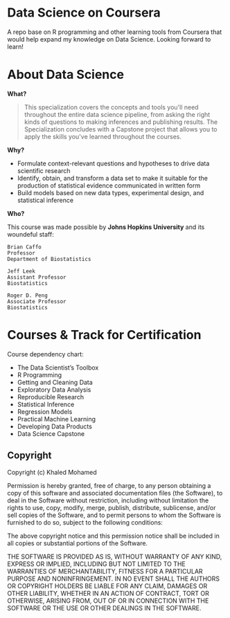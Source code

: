 Data Science on Coursera
===================
A repo base on R programming and other learning tools from Coursera that would help expand my knowledge on Data Science. Looking forward to learn! 
 

About Data Science
===================

**What?**

> This specialization covers the concepts and tools you'll
> need throughout the entire data science pipeline, from asking 
> the right kinds of questions to making inferences and publishing results. 
> The Specialization concludes with a Capstone project that allows you to apply the skills you've 
> learned throughout the courses.

**Why?**
- Formulate context-relevant questions and hypotheses to drive data scientific research
- Identify, obtain, and transform a data set to make it suitable for the production of statistical evidence communicated in written form
- Build models based on new data types, experimental design, and statistical inference

**Who?**

This course was made possible by **Johns Hopkins University** and its woundeful staff: 

    Brian Caffo
    Professor
    Department of Biostatistics

    Jeff Leek
    Assistant Professor
    Biostatistics

    Roger D. Peng
    Associate Professor
    Biostatistics

Courses & Track for Certification 
===================
Course dependency chart:
* The Data Scientist’s Toolbox
* R Programming
* Getting and Cleaning Data
* Exploratory Data Analysis
* Reproducible Research
* Statistical Inference
* Regression Models
* Practical Machine Learning
* Developing Data Products
* Data Science Capstone

Copyright
----
Copyright (c) Khaled Mohamed

Permission is hereby granted, free of charge, to any person obtaining
a copy of this software and associated documentation files (the
Software), to deal in the Software without restriction, including
without limitation the rights to use, copy, modify, merge, publish,
distribute, sublicense, and/or sell copies of the Software, and to
permit persons to whom the Software is furnished to do so, subject to
the following conditions:

The above copyright notice and this permission notice shall be
included in all copies or substantial portions of the Software.

THE SOFTWARE IS PROVIDED AS IS, WITHOUT WARRANTY OF ANY KIND,
EXPRESS OR IMPLIED, INCLUDING BUT NOT LIMITED TO THE WARRANTIES OF
MERCHANTABILITY, FITNESS FOR A PARTICULAR PURPOSE AND
NONINFRINGEMENT. IN NO EVENT SHALL THE AUTHORS OR COPYRIGHT HOLDERS BE
LIABLE FOR ANY CLAIM, DAMAGES OR OTHER LIABILITY, WHETHER IN AN ACTION
OF CONTRACT, TORT OR OTHERWISE, ARISING FROM, OUT OF OR IN CONNECTION
WITH THE SOFTWARE OR THE USE OR OTHER DEALINGS IN THE SOFTWARE.
